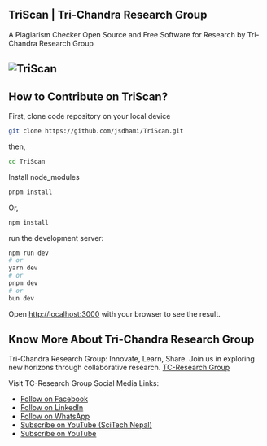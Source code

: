 ## TriScan | Tri-Chandra Research Group
A Plagiarism Checker Open Source and Free Software for Research by Tri-Chandra Research Group

![TriScan](https://github.com/user-attachments/assets/29926ace-3748-49c0-b359-6a99b80d37e9)
----------------------

## How to Contribute on TriScan?
First, clone code repository on your local device
```bash
git clone https://github.com/jsdhami/TriScan.git
```
then,
```bash
cd TriScan
```
Install node_modules
```bash
pnpm install
```
Or,
```bash
npm install
```

run the development server:

```bash
npm run dev
# or
yarn dev
# or
pnpm dev
# or
bun dev
```

Open [http://localhost:3000](http://localhost:3000) with your browser to see the result.


## Know More About Tri-Chandra Research Group 

Tri-Chandra Research Group: Innovate, Learn, Share. Join us in exploring new horizons through collaborative research. [TC-Research Group](https://www.facebook.com/TriChandraResearchGroup)

Visit TC-Research Group Social Media Links:
- [Follow on Facebook](https://www.facebook.com/TriChandraResearchGroup)
- [Follow on LinkedIn](https://www.linkedin.com/company/tc-researchgroup)
- [Follow on WhatsApp](https://whatsapp.com/channel/0029VafGv4e5K3zbbFNfl42s)
- [Subscribe on YouTube (SciTech Nepal)](https://www.youtube.com/@SciTechNepal?sub_confirmation=1)
- [Subscribe on YouTube](https://www.youtube.com/@Tri-ChandraResearchGroup?sub_confirmation=1)

